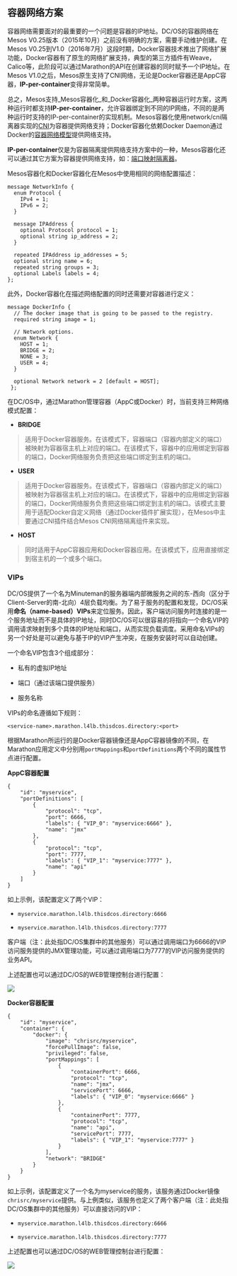 ## 容器网络方案

容器网络需要面对的最重要的一个问题是容器的IP地址。DC/OS的容器网络在Mesos V0.25版本（2015年10月）之前没有明确的方案，需要手动维护创建。在Mesos V0.25到V1.0（2016年7月）这段时期，Docker容器技术推出了网络扩展功能，Docker容器有了原生的网络扩展支持，典型的第三方插件有Weave，Calico等，此阶段可以通过Marathon的API在创建容器的同时赋予一个IP地址。在Mesos V1.0之后，Mesos原生支持了CNI网络，无论是Docker容器还是AppC容器，**IP-per-container**变得非常简单。

总之，Mesos支持_Mesos容器化_和_Docker容器化_两种容器运行时方案，这两种运行时都支持**IP-per-container**，允许容器绑定到不同的IP网络，不同的是两种运行时支持的IP-per-container的实现机制。Mesos容器化使用network/cni隔离器实现的[CNI](https://github.com/containernetworking/cni/blob/master/SPEC.md)为容器提供网络支持；Docker容器化依赖Docker Daemon通过Docker的[容器网络模型](https://github.com/docker/libnetwork)提供网络支持。

**IP-per-container**仅是为容器隔离提供网络支持方案中的一种，Mesos容器化还可以通过其它方案为容器提供网络支持，如：[端口映射隔离器](https://github.com/apache/mesos/blob/master/docs/port-mapping-isolator.md)。

Mesos容器化和Docker容器化在Mesos中使用相同的网络配置描述：

```
message NetworkInfo {
  enum Protocol {
    IPv4 = 1;
    IPv6 = 2;
  }

  message IPAddress {
    optional Protocol protocol = 1;
    optional string ip_address = 2;
  }

  repeated IPAddress ip_addresses = 5;
  optional string name = 6;
  repeated string groups = 3;
  optional Labels labels = 4;
};
```

此外，Docker容器化在描述网络配置的同时还需要对容器进行定义：

```
message DockerInfo {
  // The docker image that is going to be passed to the registry.
  required string image = 1;

  // Network options.
  enum Network {
    HOST = 1;
    BRIDGE = 2;
    NONE = 3;
    USER = 4;
  }

  optional Network network = 2 [default = HOST];
 };
```

在DC/OS中，通过Marathon管理容器（AppC或Docker）时，当前支持三种网络模式配置：

* **BRIDGE**

> 适用于Docker容器服务。在该模式下，容器端口（容器内部定义的端口）被映射为容器宿主机上对应的端口。在该模式下，容器中的应用绑定到容器的端口，Docker网络服务负责把这些端口绑定到主机的端口。

* **USER**

> 适用于Docker容器服务。在该模式下，容器端口（容器内部定义的端口）被映射为容器宿主机上对应的端口。在该模式下，容器中的应用绑定到容器的端口，Docker网络服务负责把这些端口绑定到主机的端口。该模式主要用于适配Docker自定义网络（通过Docker插件扩展实现），在Mesos中主要通过CNI插件结合Mesos CNI网络隔离组件来实现。

* **HOST**

> 同时适用于AppC容器应用和Docker容器应用。在该模式下，应用直接绑定到宿主机的一个或多个端口。

### VIPs

DC/OS提供了一个名为Minuteman的服务器端内部微服务之间的东-西向（区分于Client-Server的南-北向）4层负载均衡。为了易于服务的配置和发现，DC/OS采用**命名（name-based）VIPs**来定位服务。因此，客户端访问服务时连接的是一个服务地址而不是具体的IP地址，同时DC/OS可以很容易的将指向一个命名VIP的调用请求映射到多个具体的IP地址和端口，从而实现负载调度。采用命名VIPs的另一个好处是可以避免与基于IP的VIP产生冲突，在服务安装时可以自动创建。

一个命名VIP包含3个组成部分：

* 私有的虚拟IP地址

* 端口（通过该端口提供服务）

* 服务名称


VIPs的命名遵循如下规则：

`<service-name>.marathon.l4lb.thisdcos.directory:<port>`

根据Marathon所运行的是Docker容器镜像还是AppC容器镜像的不同，在Marathon应用定义中分别用`portMappings`和`portDefinitions`两个不同的属性节点进行配置。

**AppC容器配置**

```
{
    "id": "myservice",
    "portDefinitions": [ 
        { 
            "protocol": "tcp", 
            "port": 6666, 
            "labels": { "VIP_0": "myservice:6666" }, 
            "name": "jmx" 
        }, 
        { 
            "protocol": "tcp", 
            "port": 7777, 
            "labels": { "VIP_1": "myservice:7777" }, 
            "name": "api" 
        } 
    ]
}
```

如上示例，该配置定义了两个VIP：

* `myservice.marathon.l4lb.thisdcos.directory:6666`

* `myservice.marathon.l4lb.thisdcos.directory:7777`


客户端（注：此处指DC/OS集群中的其他服务）可以通过调用端口为6666的VIP访问服务提供的JMX管理功能，可以通过调用端口为7777的VIP访问服务提供的业务API。

上述配置也可以通过DC/OS的WEB管理控制台进行配置：

![](/assets/dcos_network_vip_appc.png)

**Docker容器配置**

```
{ 
    "id": "myservice", 
    "container": { 
        "docker": { 
            "image": "chrisrc/myservice", 
            "forcePullImage": false, 
            "privileged": false, 
            "portMappings": [ 
                { 
                    "containerPort": 6666, 
                    "protocol": "tcp", 
                    "name": "jmx", 
                    "servicePort": 6666, 
                    "labels": { "VIP_0": "myservice:6666" } 
                }, 
                { 
                    "containerPort": 7777, 
                    "protocol": "tcp", 
                    "name": "api", 
                    "servicePort": 7777, 
                    "labels": { "VIP_1": "myservice:7777" } 
                } 
            ], 
            "network": "BRIDGE" 
        } 
    }
}
```

如上示例，该配置定义了一个名为myservice的服务，该服务通过Docker镜像`chrisrc/myservice`提供。与上例类似，该服务也定义了两个客户端（注：此处指DC/OS集群中的其他服务）可以直接访问的VIP：

* `myservice.marathon.l4lb.thisdcos.directory:6666`

* `myservice.marathon.l4lb.thisdcos.directory:7777`


上述配置也可以通过DC/OS的WEB管理控制台进行配置：

![](/assets/dcos_network_vip_docker.png)

